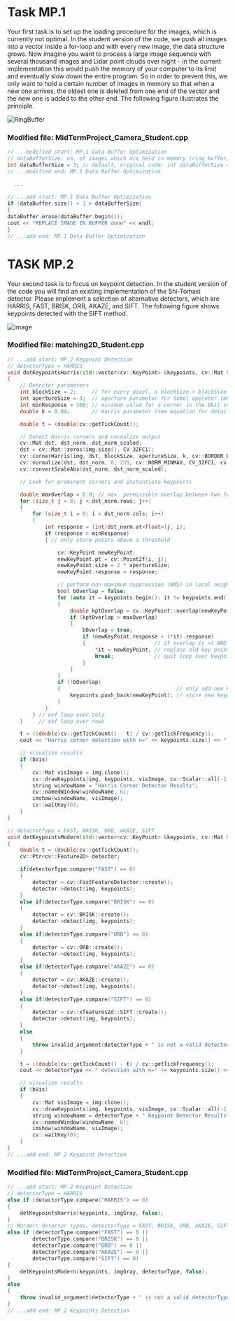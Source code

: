 # Task MP.1

Your first task is to set up the loading procedure for the images, which is currently not optimal. In the student version of the code, we push all images into a vector inside a for-loop and with every new image, the data structure grows. Now imagine you want to process a large image sequence with several thousand images and Lidar point clouds over night - in the current implementation this would push the memory of your computer to its limit and eventually slow down the entire program. So in order to prevent this, we only want to hold a certain number of images in memory so that when a new one arrives, the oldest one is deleted from one end of the vector and the new one is added to the other end. The following figure illustrates the principle.


![RingBuffer](https://user-images.githubusercontent.com/51704629/66124679-02184e00-e620-11e9-8213-111e291e51a2.png)

### Modified file: MidTermProject_Camera_Student.cpp
```c++
// ...modified start: MP.1 Data Buffer Optimization
// dataBufferSize: no. of images which are held in memory (ring buffer) at the same time
int dataBufferSize = 3; // default, original code: int dataBufferSize = 2;
// ...modified end: MP.1 Data Buffer Optimization

  ...
  
// ...add start: MP.1 Data Buffer Optimization
if (dataBuffer.size() + 1 > dataBufferSize)
{
dataBuffer.erase(dataBuffer.begin());
cout << "REPLACE IMAGE IN BUFFER done" << endl;
}
// ...add end: MP.1 Data Buffer Optimization
```


# TASK MP.2

Your second task is to focus on keypoint detection. In the student version of the code you will find an existing implementation of the Shi-Tomasi detector. Please implement a selection of alternative detectors, which are HARRIS, FAST, BRISK, ORB, AKAZE, and SIFT. The following figure shows keypoints detected with the SIFT method.


![image](https://user-images.githubusercontent.com/51704629/66124819-620ef480-e620-11e9-97a3-4be7e5b0820d.png)


### Modified file: matching2D_Student.cpp

```c++
// ...add start: MP.2 Keypoint Detection
// detectorType = HARRIS
void detKeypointsHarris(std::vector<cv::KeyPoint> &keypoints, cv::Mat &img, bool bVis)
{
    // Detector parameters
    int blockSize = 2;     // for every pixel, a blockSize × blockSize neighborhood is considered
    int apertureSize = 3;  // aperture parameter for Sobel operator (must be odd)
    int minResponse = 100; // minimum value for a corner in the 8bit scaled response matrix
    double k = 0.04;       // Harris parameter (see equation for details)

    double t = (double)cv::getTickCount();

    // Detect Harris corners and normalize output
    cv::Mat dst, dst_norm, dst_norm_scaled;
    dst = cv::Mat::zeros(img.size(), CV_32FC1);
    cv::cornerHarris(img, dst, blockSize, apertureSize, k, cv::BORDER_DEFAULT);
    cv::normalize(dst, dst_norm, 0, 255, cv::NORM_MINMAX, CV_32FC1, cv::Mat());
    cv::convertScaleAbs(dst_norm, dst_norm_scaled);

    // Look for prominent corners and instantiate keypoints

    double maxOverlap = 0.0; // max. permissible overlap between two features in %, used during non-maxima suppression
    for (size_t j = 0; j < dst_norm.rows; j++)
    {
        for (size_t i = 0; i < dst_norm.cols; i++)
        {
            int response = (int)dst_norm.at<float>(j, i);
            if (response > minResponse)
            { // only store points above a threshold

                cv::KeyPoint newKeyPoint;
                newKeyPoint.pt = cv::Point2f(i, j);
                newKeyPoint.size = 2 * apertureSize;
                newKeyPoint.response = response;

                // perform non-maximum suppression (NMS) in local neighbourhood around new key point
                bool bOverlap = false;
                for (auto it = keypoints.begin(); it != keypoints.end(); ++it)
                {
                    double kptOverlap = cv::KeyPoint::overlap(newKeyPoint, *it);
                    if (kptOverlap > maxOverlap)
                    {
                        bOverlap = true;
                        if (newKeyPoint.response > (*it).response)
                        {                      // if overlap is >t AND response is higher for new kpt
                            *it = newKeyPoint; // replace old key point with new one
                            break;             // quit loop over keypoints
                        }
                    }
                }
                if (!bOverlap)
                {                                     // only add new key point if no overlap has been found in previous NMS
                    keypoints.push_back(newKeyPoint); // store new keypoint in dynamic list
                }
            }
        } // eof loop over cols
    }     // eof loop over rows

    t = ((double)cv::getTickCount() - t) / cv::getTickFrequency();
    cout << "Harris corner detection with n=" << keypoints.size() << " keypoints in " << 1000 * t / 1.0 << " ms" << endl;

    // visualize results
    if (bVis)
    {
        cv::Mat visImage = img.clone();
        cv::drawKeypoints(img, keypoints, visImage, cv::Scalar::all(-1), cv::DrawMatchesFlags::DRAW_RICH_KEYPOINTS);
        string windowName = "Harris Corner Detector Results";
        cv::namedWindow(windowName, 6);
        imshow(windowName, visImage);
        cv::waitKey(0);
    }
}

// detectorType = FAST, BRISK, ORB, AKAZE, SIFT
void detKeypointsModern(std::vector<cv::KeyPoint> &keypoints, cv::Mat &img, std::string detectorType, bool bVis)
{
    double t = (double)cv::getTickCount();
    cv::Ptr<cv::Feature2D> detector;

    if(detectorType.compare("FAST") == 0)
    {
        detector = cv::FastFeatureDetector::create();
        detector->detect(img, keypoints);
    }
    else if(detectorType.compare("BRISK") == 0)
    {
        detector = cv::BRISK::create();
        detector->detect(img, keypoints);
    }
    else if(detectorType.compare("ORB") == 0)
    {
        detector = cv::ORB::create();
        detector->detect(img, keypoints);
    }
    else if(detectorType.compare("AKAZE") == 0)
    {
        detector = cv::AKAZE::create();
        detector->detect(img, keypoints);
    }
    else if(detectorType.compare("SIFT") == 0)
    {
        detector = cv::xfeatures2d::SIFT::create();
        detector->detect(img, keypoints);
    }
    else
    {
        throw invalid_argument(detectorType + " is not a valid detectorType. Try FAST, BRISK, ORB, AKAZE, SIFT.");
    }

    t = ((double)cv::getTickCount() - t) / cv::getTickFrequency();
    cout << detectorType << " detection with n=" << keypoints.size() << " keypoints in " << 1000 * t / 1.0 << " ms" << endl;

    // visualize results
    if (bVis)
    {
        cv::Mat visImage = img.clone();
        cv::drawKeypoints(img, keypoints, visImage, cv::Scalar::all(-1), cv::DrawMatchesFlags::DRAW_RICH_KEYPOINTS);
        string windowName = detectorType + " Keypoint Detector Results";
        cv::namedWindow(windowName, 6);
        imshow(windowName, visImage);
        cv::waitKey(0);
    }
}
// ...add end: MP.2 Keypoint Detection
```

### Modified file: MidTermProject_Camera_Student.cpp


```c++
// ...add start: MP.2 Keypoint Detection
// detectorType = HARRIS
else if (detectorType.compare("HARRIS") == 0)
{
	detKeypointsHarris(keypoints, imgGray, false);
}
// Mordern detector types, detectorType = FAST, BRISK, ORB, AKAZE, SIFT
else if (detectorType.compare("FAST") == 0 ||
		detectorType.compare("BRISK") == 0 ||
		detectorType.compare("ORB") == 0 ||
		detectorType.compare("AKAZE") == 0 ||
		detectorType.compare("SIFT") == 0)
{
	detKeypointsModern(keypoints, imgGray, detectorType, false);
}
else
{
	throw invalid_argument(detectorType + " is not a valid detectorType. Try SHITOMASI, HARRIS, FAST, BRISK, ORB, AKAZE, SIFT,");
}
// ...add end: MP.2 Keypoints Detection
```

